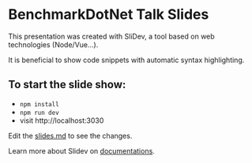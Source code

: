 # BenchmarkDotNet Talk Slides

This presentation was created with SliDev, a tool based on web technologies (Node/Vue...).

It is beneficial to show code snippets with automatic syntax highlighting.

## To start the slide show:

- `npm install`
- `npm run dev`
- visit http://localhost:3030

Edit the [slides.md](./slides.md) to see the changes.

Learn more about Slidev on [documentations](https://sli.dev/).
